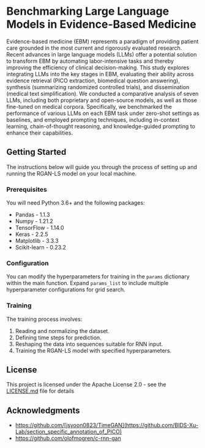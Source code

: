 # Benchmarking Large Language Models in Evidence-Based Medicine

Evidence-based medicine (EBM) represents a paradigm of providing patient care grounded in the most current and rigorously evaluated research. Recent advances in large language models (LLMs) offer a potential solution to transform EBM by automating labor-intensive tasks and thereby improving the efficiency of clinical decision-making.
This study explores integrating LLMs into the key stages in EBM, evaluating their ability across evidence retrieval (PICO extraction, biomedical question answering), synthesis (summarizing randomized controlled trials), and dissemination (medical text simplification). We conducted a comparative analysis of seven LLMs, including both proprietary and open-source models, as well as those fine-tuned on medical corpora. Specifically, we benchmarked the performance of various LLMs on each EBM task under zero-shot settings as baselines, and employed prompting techniques, including in-context learning, chain-of-thought reasoning, and knowledge-guided prompting to enhance their capabilities.

## Getting Started

The instructions below will guide you through the process of setting up and running the RGAN-LS model on your local machine.

### Prerequisites

You will need Python 3.6+ and the following packages:

- Pandas  - 1.1.3
- Numpy - 1.21.2
- TensorFlow - 1.14.0
- Keras - 2.2.5
- Matplotlib - 3.3.3
- Scikit-learn - 0.23.2

### Configuration

You can modify the hyperparameters for training in the `params` dictionary within the main function. Expand `params_list` to include multiple hyperparameter configurations for grid search.

### Training

The training process involves:

1. Reading and normalizing the dataset.
2. Defining time steps for prediction.
3. Reshaping the data into sequences suitable for RNN input.
4. Training the RGAN-LS model with specified hyperparameters.

## License

This project is licensed under the Apache License 2.0 - see the [LICENSE.md](LICENSE.md) file for details

## Acknowledgments

* https://github.com/[jsyoon0823/TimeGAN](https://github.com/BIDS-Xu-Lab/section_specific_annotation_of_PICO)
* https://github.com/olofmogren/c-rnn-gan